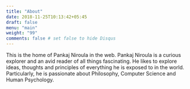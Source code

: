 ```yaml
---
title: "About"
date: 2018-11-25T10:13:42+05:45
draft: false
menu: "main"
weight: "99"
comments: false	# set false to hide Disqus
---
```


This is the home of Pankaj Niroula in the web.
Pankaj Niroula is a curious explorer and an avid reader of 
all things fascinating. He likes to explore ideas, thoughts and
principles of everything he is exposed to in the world. Particularly,
he is passionate about Philosophy, Computer Science and Human Psychology.

